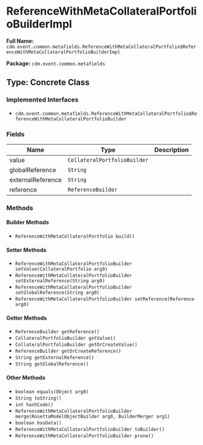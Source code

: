 # ReferenceWithMetaCollateralPortfolioBuilderImpl

**Full Name:** `cdm.event.common.metafields.ReferenceWithMetaCollateralPortfolio$ReferenceWithMetaCollateralPortfolioBuilderImpl`

**Package:** `cdm.event.common.metafields`

## Type: Concrete Class

### Implemented Interfaces

- `cdm.event.common.metafields.ReferenceWithMetaCollateralPortfolio$ReferenceWithMetaCollateralPortfolioBuilder`

### Fields

| Name | Type | Description |
|------|------|-------------|
| value | `CollateralPortfolioBuilder` |  |
| globalReference | `String` |  |
| externalReference | `String` |  |
| reference | `ReferenceBuilder` |  |

### Methods

#### Builder Methods

- `ReferenceWithMetaCollateralPortfolio build()`

#### Setter Methods

- `ReferenceWithMetaCollateralPortfolioBuilder setValue(CollateralPortfolio arg0)`
- `ReferenceWithMetaCollateralPortfolioBuilder setExternalReference(String arg0)`
- `ReferenceWithMetaCollateralPortfolioBuilder setGlobalReference(String arg0)`
- `ReferenceWithMetaCollateralPortfolioBuilder setReference(Reference arg0)`

#### Getter Methods

- `ReferenceBuilder getReference()`
- `CollateralPortfolioBuilder getValue()`
- `CollateralPortfolioBuilder getOrCreateValue()`
- `ReferenceBuilder getOrCreateReference()`
- `String getExternalReference()`
- `String getGlobalReference()`

#### Other Methods

- `boolean equals(Object arg0)`
- `String toString()`
- `int hashCode()`
- `ReferenceWithMetaCollateralPortfolioBuilder merge(RosettaModelObjectBuilder arg0, BuilderMerger arg1)`
- `boolean hasData()`
- `ReferenceWithMetaCollateralPortfolioBuilder toBuilder()`
- `ReferenceWithMetaCollateralPortfolioBuilder prune()`

